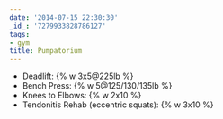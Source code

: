 ```yaml
---
date: '2014-07-15 22:30:30'
_id_: '7279933828786127'
tags:
- gym
title: Pumpatorium
---
```


- Deadlift: {% w 3x5@225lb %}
- Bench Press: {% w 5@125/130/135lb %}
- Knees to Elbows: {% w 2x10 %}
- Tendonitis Rehab (eccentric squats): {% w 3x10 %}
